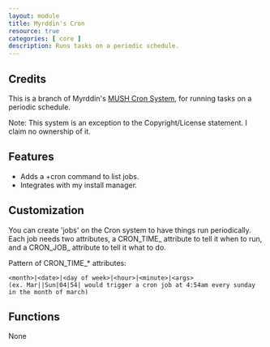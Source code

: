 ```yaml
---
layout: module
title: Myrddin's Cron
resource: true
categories: [ core ]
description: Runs tasks on a periodic schedule.
---
```


## Credits

This is a branch of Myrddin's [MUSH Cron System](http://www.firstmagic.com/~merlin/mushcode/mc.mushcron.html), for running tasks on a periodic schedule.

Note:  This system is an exception to the Copyright/License statement.  I claim no ownership of it.

## Features 
* Adds a +cron command to list jobs.
* Integrates with my install manager.

## Customization 
You can create 'jobs' on the Cron system to have things run periodically.  Each job needs two attributes, a CRON_TIME_<name> attribute to tell it when to run, and a CRON_JOB_<name> attribute to tell it what to do.

Pattern of CRON_TIME_* attributes:

    <month>|<date>|<day of week>|<hour>|<minute>|<args>
    (ex. Mar||Sun|04|54| would trigger a cron job at 4:54am every sunday in the month of march)

## Functions
None
